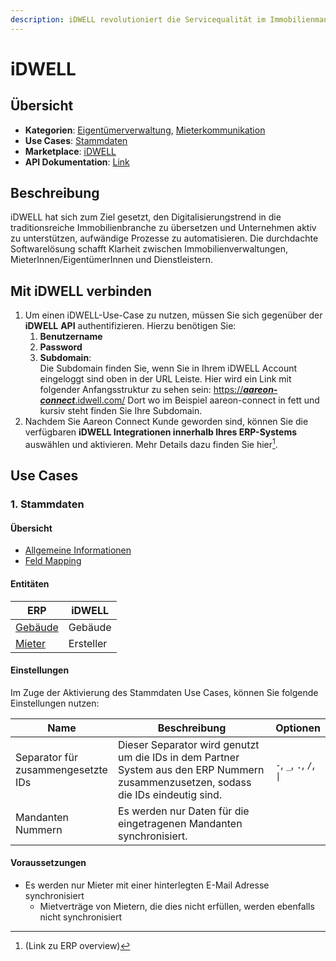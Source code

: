 ```yaml
---
description: iDWELL revolutioniert die Servicequalität im Immobilienmanagement
---
```


# iDWELL

## Übersicht

* **Kategorien**: [Eigentümerverwaltung](../kategorien/eigentuemerverwaltung.md), [Mieterkommunikation](../kategorien/mieterkommunikation.md)
* **Use Cases**: [Stammdaten](idwell.md#stammdaten)
* **Marketplace**: [iDWELL](https://marketplace.aareon.com/de/listings/idwell)
* **API Dokumentation**: [Link](https://api.docs.idwell.com/docs/public-api/f125ebad8f979-i-dwell-api)

## Beschreibung

iDWELL hat sich zum Ziel gesetzt, den Digitalisierungstrend in die traditionsreiche Immobilienbranche zu übersetzen und Unternehmen aktiv zu unterstützen, aufwändige Prozesse zu automatisieren. Die durchdachte Softwarelösung schafft Klarheit zwischen Immobilienverwaltungen, MieterInnen/EigentümerInnen und Dienstleistern.

## Mit iDWELL verbinden

1. Um einen iDWELL-Use-Case zu nutzen, müssen Sie sich gegenüber der **iDWELL** **API** authentifizieren. Hierzu benötigen Sie:
   1. **Benutzername**
   2. **Password**
   3. **Subdomain**: \
      Die Subdomain finden Sie, wenn Sie in Ihrem iDWELL Account eingeloggt sind oben in der URL Leiste. Hier wird ein Link mit folgender Anfangsstruktur zu sehen sein: [https://_**aareon-connect**_.idwell.com/](https://di-test.idwell.com/) Dort wo im Beispiel aareon-connect in fett und kursiv steht finden Sie Ihre Subdomain.
2. Nachdem Sie Aareon Connect Kunde geworden sind, können Sie die verfügbaren **iDWELL Integrationen innerhalb Ihres ERP-Systems** auswählen und aktivieren. Mehr Details dazu finden Sie hier[^1].

## Use Cases

### 1. Stammdaten

#### Übersicht

* [Allgemeine Informationen](../use-cases/stammdaten.md)
* [Feld Mapping](https://docs.google.com/spreadsheets/d/1b5iCRsnGxBGTXNzHzaNm0SlfRoIpbRofghzS-7HwbVc/edit#gid=1213044489\&fvid=23969279)

#### Entitäten

| ERP                                  | iDWELL    |
| ------------------------------------ | --------- |
| [Gebäude](../entitaeten/gebaeude.md) | Gebäude   |
| [Mieter](../entitaeten/mieter.md)    | Ersteller |

#### Einstellungen

Im Zuge der Aktivierung des Stammdaten Use Cases, können Sie folgende Einstellungen nutzen:

<table><thead><tr><th>Name</th><th width="549.3333333333333">Beschreibung</th><th>Optionen</th></tr></thead><tbody><tr><td>Separator für zusammengesetzte IDs</td><td>Dieser Separator wird genutzt um die IDs in dem Partner System aus den ERP Nummern zusammenzusetzen, sodass die IDs eindeutig sind.</td><td><code>-</code>, <code>_</code>, <code>.</code>, <code>/</code>, <code>|</code></td></tr><tr><td>Mandanten Nummern</td><td>Es werden nur Daten für die eingetragenen Mandanten synchronisiert.</td><td></td></tr></tbody></table>

#### Voraussetzungen

* Es werden nur Mieter mit einer hinterlegten E-Mail Adresse synchronisiert
  * Mietverträge von Mietern, die dies nicht erfüllen, werden ebenfalls nicht synchronisiert

[^1]: (Link zu ERP overview)
